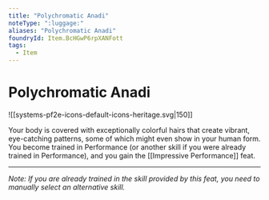 ```yaml
---
title: "Polychromatic Anadi"
noteType: ":luggage:"
aliases: "Polychromatic Anadi"
foundryId: Item.BcHGwP6rpXANFott
tags:
  - Item
---
```


# Polychromatic Anadi
![[systems-pf2e-icons-default-icons-heritage.svg|150]]

Your body is covered with exceptionally colorful hairs that create vibrant, eye-catching patterns, some of which might even show in your human form. You become trained in Performance (or another skill if you were already trained in Performance), and you gain the [[Impressive Performance]] feat.

* * *

_Note: If you are already trained in the skill provided by this feat, you need to manually select an alternative skill._
